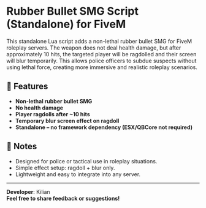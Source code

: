 # Rubber Bullet SMG Script (Standalone) for FiveM

This standalone Lua script adds a non-lethal rubber bullet SMG for FiveM roleplay servers. The weapon does not deal health damage, but after approximately 10 hits, the targeted player will be ragdolled and their screen will blur temporarily. This allows police officers to subdue suspects without using lethal force, creating more immersive and realistic roleplay scenarios.

## 🔧 Features

- **Non-lethal rubber bullet SMG**
- **No health damage**
- **Player ragdolls after ~10 hits**
- **Temporary blur screen effect on ragdoll**
- **Standalone – no framework dependency (ESX/QBCore not required)**

## 📌 Notes

- Designed for police or tactical use in roleplay situations.
- Simple effect setup: ragdoll + blur only.
- Lightweight and easy to integrate into any server.

---

**Developer**: Kilian  
**Feel free to share feedback or suggestions!**

